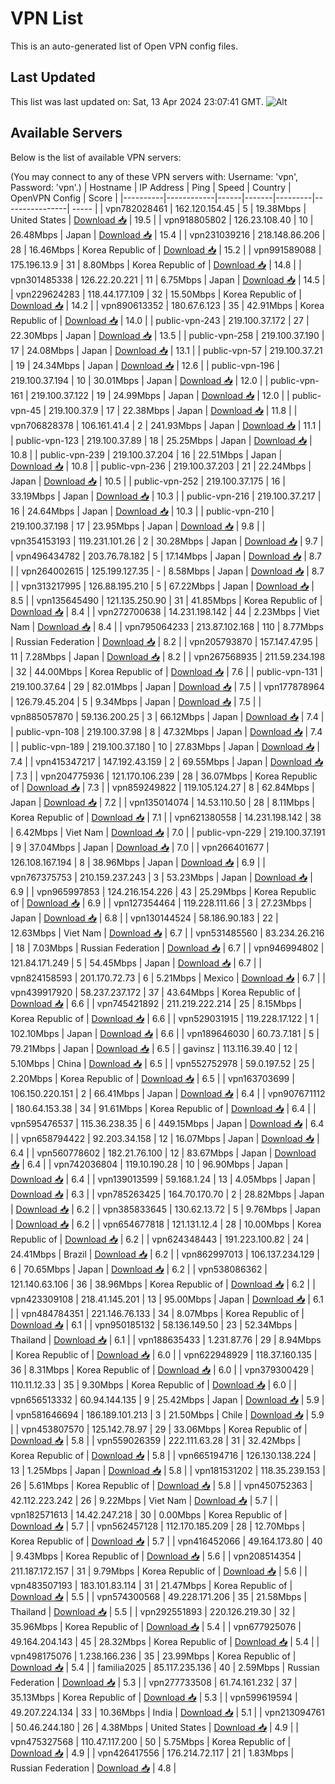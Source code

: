 # VPN List

This is an auto-generated list of Open VPN config files.

## Last Updated

This list was last updated on: Sat, 13 Apr 2024 23:07:41 GMT.
![Alt](https://repobeats.axiom.co/api/embed/186b98318ef1479477931607c1ad7d823f12451f.svg "Repobeats analytics image")

## Available Servers

Below is the list of available VPN servers:

(You may connect to any of these VPN servers with: Username: 'vpn', Password: 'vpn'.)
| Hostname | IP Address | Ping | Speed | Country | OpenVPN Config | Score |
|----------|------------|------|-------|---------|----------------| ----- |
| vpn782028461 | 162.120.154.45 | 5 | 19.38Mbps | United States | [Download 📥](./configs/server_0_US.ovpn) | 19.5 |
| vpn918805802 | 126.23.108.40 | 10 | 26.48Mbps | Japan | [Download 📥](./configs/server_1_JP.ovpn) | 15.4 |
| vpn231039216 | 218.148.86.206 | 28 | 16.46Mbps | Korea Republic of | [Download 📥](./configs/server_2_KR.ovpn) | 15.2 |
| vpn991589088 | 175.196.13.9 | 31 | 8.80Mbps | Korea Republic of | [Download 📥](./configs/server_3_KR.ovpn) | 14.8 |
| vpn301485338 | 126.22.20.221 | 11 | 6.75Mbps | Japan | [Download 📥](./configs/server_4_JP.ovpn) | 14.5 |
| vpn229624283 | 118.44.177.109 | 32 | 15.50Mbps | Korea Republic of | [Download 📥](./configs/server_5_KR.ovpn) | 14.2 |
| vpn890613352 | 180.67.6.123 | 35 | 42.91Mbps | Korea Republic of | [Download 📥](./configs/server_6_KR.ovpn) | 14.0 |
| public-vpn-243 | 219.100.37.172 | 27 | 22.30Mbps | Japan | [Download 📥](./configs/server_7_JP.ovpn) | 13.5 |
| public-vpn-258 | 219.100.37.190 | 17 | 24.08Mbps | Japan | [Download 📥](./configs/server_8_JP.ovpn) | 13.1 |
| public-vpn-57 | 219.100.37.21 | 19 | 24.34Mbps | Japan | [Download 📥](./configs/server_9_JP.ovpn) | 12.6 |
| public-vpn-196 | 219.100.37.194 | 10 | 30.01Mbps | Japan | [Download 📥](./configs/server_10_JP.ovpn) | 12.0 |
| public-vpn-161 | 219.100.37.122 | 19 | 24.99Mbps | Japan | [Download 📥](./configs/server_11_JP.ovpn) | 12.0 |
| public-vpn-45 | 219.100.37.9 | 17 | 22.38Mbps | Japan | [Download 📥](./configs/server_12_JP.ovpn) | 11.8 |
| vpn706828378 | 106.161.41.4 | 2 | 241.93Mbps | Japan | [Download 📥](./configs/server_13_JP.ovpn) | 11.1 |
| public-vpn-123 | 219.100.37.89 | 18 | 25.25Mbps | Japan | [Download 📥](./configs/server_14_JP.ovpn) | 10.8 |
| public-vpn-239 | 219.100.37.204 | 16 | 22.51Mbps | Japan | [Download 📥](./configs/server_15_JP.ovpn) | 10.8 |
| public-vpn-236 | 219.100.37.203 | 21 | 22.24Mbps | Japan | [Download 📥](./configs/server_16_JP.ovpn) | 10.5 |
| public-vpn-252 | 219.100.37.175 | 16 | 33.19Mbps | Japan | [Download 📥](./configs/server_17_JP.ovpn) | 10.3 |
| public-vpn-216 | 219.100.37.217 | 16 | 24.64Mbps | Japan | [Download 📥](./configs/server_18_JP.ovpn) | 10.3 |
| public-vpn-210 | 219.100.37.198 | 17 | 23.95Mbps | Japan | [Download 📥](./configs/server_19_JP.ovpn) | 9.8 |
| vpn354153193 | 119.231.101.26 | 2 | 30.28Mbps | Japan | [Download 📥](./configs/server_20_JP.ovpn) | 9.7 |
| vpn496434782 | 203.76.78.182 | 5 | 17.14Mbps | Japan | [Download 📥](./configs/server_21_JP.ovpn) | 8.7 |
| vpn264002615 | 125.199.127.35 | - | 8.58Mbps | Japan | [Download 📥](./configs/server_22_JP.ovpn) | 8.7 |
| vpn313217995 | 126.88.195.210 | 5 | 67.22Mbps | Japan | [Download 📥](./configs/server_23_JP.ovpn) | 8.5 |
| vpn135645490 | 121.135.250.90 | 31 | 41.85Mbps | Korea Republic of | [Download 📥](./configs/server_24_KR.ovpn) | 8.4 |
| vpn272700638 | 14.231.198.142 | 44 | 2.23Mbps | Viet Nam | [Download 📥](./configs/server_25_VN.ovpn) | 8.4 |
| vpn795064233 | 213.87.102.168 | 110 | 8.77Mbps | Russian Federation | [Download 📥](./configs/server_26_RU.ovpn) | 8.2 |
| vpn205793870 | 157.147.47.95 | 11 | 7.28Mbps | Japan | [Download 📥](./configs/server_27_JP.ovpn) | 8.2 |
| vpn267568935 | 211.59.234.198 | 32 | 44.00Mbps | Korea Republic of | [Download 📥](./configs/server_28_KR.ovpn) | 7.6 |
| public-vpn-131 | 219.100.37.64 | 29 | 82.01Mbps | Japan | [Download 📥](./configs/server_29_JP.ovpn) | 7.5 |
| vpn177878964 | 126.79.45.204 | 5 | 9.34Mbps | Japan | [Download 📥](./configs/server_30_JP.ovpn) | 7.5 |
| vpn885057870 | 59.136.200.25 | 3 | 66.12Mbps | Japan | [Download 📥](./configs/server_31_JP.ovpn) | 7.4 |
| public-vpn-108 | 219.100.37.98 | 8 | 47.32Mbps | Japan | [Download 📥](./configs/server_32_JP.ovpn) | 7.4 |
| public-vpn-189 | 219.100.37.180 | 10 | 27.83Mbps | Japan | [Download 📥](./configs/server_33_JP.ovpn) | 7.4 |
| vpn415347217 | 147.192.43.159 | 2 | 69.55Mbps | Japan | [Download 📥](./configs/server_34_JP.ovpn) | 7.3 |
| vpn204775936 | 121.170.106.239 | 28 | 36.07Mbps | Korea Republic of | [Download 📥](./configs/server_35_KR.ovpn) | 7.3 |
| vpn859249822 | 119.105.124.27 | 8 | 62.84Mbps | Japan | [Download 📥](./configs/server_36_JP.ovpn) | 7.2 |
| vpn135014074 | 14.53.110.50 | 28 | 8.11Mbps | Korea Republic of | [Download 📥](./configs/server_37_KR.ovpn) | 7.1 |
| vpn621380558 | 14.231.198.142 | 38 | 6.42Mbps | Viet Nam | [Download 📥](./configs/server_38_VN.ovpn) | 7.0 |
| public-vpn-229 | 219.100.37.191 | 9 | 37.04Mbps | Japan | [Download 📥](./configs/server_39_JP.ovpn) | 7.0 |
| vpn266401677 | 126.108.167.194 | 8 | 38.96Mbps | Japan | [Download 📥](./configs/server_40_JP.ovpn) | 6.9 |
| vpn767375753 | 210.159.237.243 | 3 | 53.23Mbps | Japan | [Download 📥](./configs/server_41_JP.ovpn) | 6.9 |
| vpn965997853 | 124.216.154.226 | 43 | 25.29Mbps | Korea Republic of | [Download 📥](./configs/server_42_KR.ovpn) | 6.9 |
| vpn127354464 | 119.228.111.66 | 3 | 27.23Mbps | Japan | [Download 📥](./configs/server_43_JP.ovpn) | 6.8 |
| vpn130144524 | 58.186.90.183 | 22 | 12.63Mbps | Viet Nam | [Download 📥](./configs/server_44_VN.ovpn) | 6.7 |
| vpn531485560 | 83.234.26.216 | 18 | 7.03Mbps | Russian Federation | [Download 📥](./configs/server_45_RU.ovpn) | 6.7 |
| vpn946994802 | 121.84.171.249 | 5 | 54.45Mbps | Japan | [Download 📥](./configs/server_46_JP.ovpn) | 6.7 |
| vpn824158593 | 201.170.72.73 | 6 | 5.21Mbps | Mexico | [Download 📥](./configs/server_47_MX.ovpn) | 6.7 |
| vpn439917920 | 58.237.237.172 | 37 | 43.64Mbps | Korea Republic of | [Download 📥](./configs/server_48_KR.ovpn) | 6.6 |
| vpn745421892 | 211.219.222.214 | 25 | 8.15Mbps | Korea Republic of | [Download 📥](./configs/server_49_KR.ovpn) | 6.6 |
| vpn529031915 | 119.228.17.122 | 1 | 102.10Mbps | Japan | [Download 📥](./configs/server_50_JP.ovpn) | 6.6 |
| vpn189646030 | 60.73.7.181 | 5 | 79.21Mbps | Japan | [Download 📥](./configs/server_51_JP.ovpn) | 6.5 |
| gavinsz | 113.116.39.40 | 12 | 5.10Mbps | China | [Download 📥](./configs/server_52_CN.ovpn) | 6.5 |
| vpn552752978 | 59.0.197.52 | 25 | 2.20Mbps | Korea Republic of | [Download 📥](./configs/server_53_KR.ovpn) | 6.5 |
| vpn163703699 | 106.150.220.151 | 2 | 66.41Mbps | Japan | [Download 📥](./configs/server_54_JP.ovpn) | 6.4 |
| vpn907671112 | 180.64.153.38 | 34 | 91.61Mbps | Korea Republic of | [Download 📥](./configs/server_55_KR.ovpn) | 6.4 |
| vpn595476537 | 115.36.238.35 | 6 | 449.15Mbps | Japan | [Download 📥](./configs/server_56_JP.ovpn) | 6.4 |
| vpn658794422 | 92.203.34.158 | 12 | 16.07Mbps | Japan | [Download 📥](./configs/server_57_JP.ovpn) | 6.4 |
| vpn560778602 | 182.21.76.100 | 12 | 83.67Mbps | Japan | [Download 📥](./configs/server_58_JP.ovpn) | 6.4 |
| vpn742036804 | 119.10.190.28 | 10 | 96.90Mbps | Japan | [Download 📥](./configs/server_59_JP.ovpn) | 6.4 |
| vpn139013599 | 59.168.1.24 | 13 | 4.05Mbps | Japan | [Download 📥](./configs/server_60_JP.ovpn) | 6.3 |
| vpn785263425 | 164.70.170.70 | 2 | 28.82Mbps | Japan | [Download 📥](./configs/server_61_JP.ovpn) | 6.2 |
| vpn385833645 | 130.62.13.72 | 5 | 9.76Mbps | Japan | [Download 📥](./configs/server_62_JP.ovpn) | 6.2 |
| vpn654677818 | 121.131.12.4 | 28 | 10.00Mbps | Korea Republic of | [Download 📥](./configs/server_63_KR.ovpn) | 6.2 |
| vpn624348443 | 191.223.100.82 | 24 | 24.41Mbps | Brazil | [Download 📥](./configs/server_64_BR.ovpn) | 6.2 |
| vpn862997013 | 106.137.234.129 | 6 | 70.65Mbps | Japan | [Download 📥](./configs/server_65_JP.ovpn) | 6.2 |
| vpn538086362 | 121.140.63.106 | 36 | 38.96Mbps | Korea Republic of | [Download 📥](./configs/server_66_KR.ovpn) | 6.2 |
| vpn423309108 | 218.41.145.201 | 13 | 95.00Mbps | Japan | [Download 📥](./configs/server_67_JP.ovpn) | 6.1 |
| vpn484784351 | 221.146.76.133 | 34 | 8.07Mbps | Korea Republic of | [Download 📥](./configs/server_68_KR.ovpn) | 6.1 |
| vpn950185132 | 58.136.149.50 | 23 | 52.34Mbps | Thailand | [Download 📥](./configs/server_69_TH.ovpn) | 6.1 |
| vpn188635433 | 1.231.87.76 | 29 | 8.94Mbps | Korea Republic of | [Download 📥](./configs/server_70_KR.ovpn) | 6.0 |
| vpn622948929 | 118.37.160.135 | 36 | 8.31Mbps | Korea Republic of | [Download 📥](./configs/server_71_KR.ovpn) | 6.0 |
| vpn379300429 | 110.11.12.33 | 35 | 9.30Mbps | Korea Republic of | [Download 📥](./configs/server_72_KR.ovpn) | 6.0 |
| vpn656513332 | 60.94.144.135 | 9 | 25.42Mbps | Japan | [Download 📥](./configs/server_73_JP.ovpn) | 5.9 |
| vpn581646694 | 186.189.101.213 | 3 | 21.50Mbps | Chile | [Download 📥](./configs/server_74_CL.ovpn) | 5.9 |
| vpn453807570 | 125.142.78.97 | 29 | 33.06Mbps | Korea Republic of | [Download 📥](./configs/server_75_KR.ovpn) | 5.8 |
| vpn559026359 | 222.111.63.28 | 31 | 32.42Mbps | Korea Republic of | [Download 📥](./configs/server_76_KR.ovpn) | 5.8 |
| vpn665194716 | 126.130.138.224 | 13 | 1.25Mbps | Japan | [Download 📥](./configs/server_77_JP.ovpn) | 5.8 |
| vpn181531202 | 118.35.239.153 | 26 | 5.61Mbps | Korea Republic of | [Download 📥](./configs/server_78_KR.ovpn) | 5.8 |
| vpn450752363 | 42.112.223.242 | 26 | 9.22Mbps | Viet Nam | [Download 📥](./configs/server_79_VN.ovpn) | 5.7 |
| vpn182571613 | 14.42.247.218 | 30 | 0.00Mbps | Korea Republic of | [Download 📥](./configs/server_80_KR.ovpn) | 5.7 |
| vpn562457128 | 112.170.185.209 | 28 | 12.70Mbps | Korea Republic of | [Download 📥](./configs/server_81_KR.ovpn) | 5.7 |
| vpn416452066 | 49.164.173.80 | 40 | 9.43Mbps | Korea Republic of | [Download 📥](./configs/server_82_KR.ovpn) | 5.6 |
| vpn208514354 | 211.187.172.157 | 31 | 9.79Mbps | Korea Republic of | [Download 📥](./configs/server_83_KR.ovpn) | 5.6 |
| vpn483507193 | 183.101.83.114 | 31 | 21.47Mbps | Korea Republic of | [Download 📥](./configs/server_84_KR.ovpn) | 5.5 |
| vpn574300568 | 49.228.171.206 | 35 | 21.58Mbps | Thailand | [Download 📥](./configs/server_85_TH.ovpn) | 5.5 |
| vpn292551893 | 220.126.219.30 | 32 | 35.96Mbps | Korea Republic of | [Download 📥](./configs/server_86_KR.ovpn) | 5.4 |
| vpn677925076 | 49.164.204.143 | 45 | 28.32Mbps | Korea Republic of | [Download 📥](./configs/server_87_KR.ovpn) | 5.4 |
| vpn498175076 | 1.238.166.236 | 35 | 23.99Mbps | Korea Republic of | [Download 📥](./configs/server_88_KR.ovpn) | 5.4 |
| familia2025 | 85.117.235.136 | 40 | 2.59Mbps | Russian Federation | [Download 📥](./configs/server_89_RU.ovpn) | 5.3 |
| vpn277733508 | 61.74.161.232 | 37 | 35.13Mbps | Korea Republic of | [Download 📥](./configs/server_90_KR.ovpn) | 5.3 |
| vpn599619594 | 49.207.224.134 | 33 | 10.36Mbps | India | [Download 📥](./configs/server_91_IN.ovpn) | 5.1 |
| vpn213094761 | 50.46.244.180 | 26 | 4.38Mbps | United States | [Download 📥](./configs/server_92_US.ovpn) | 4.9 |
| vpn475327568 | 110.47.117.200 | 50 | 5.75Mbps | Korea Republic of | [Download 📥](./configs/server_93_KR.ovpn) | 4.9 |
| vpn426417556 | 176.214.72.117 | 21 | 1.83Mbps | Russian Federation | [Download 📥](./configs/server_94_RU.ovpn) | 4.8 |
